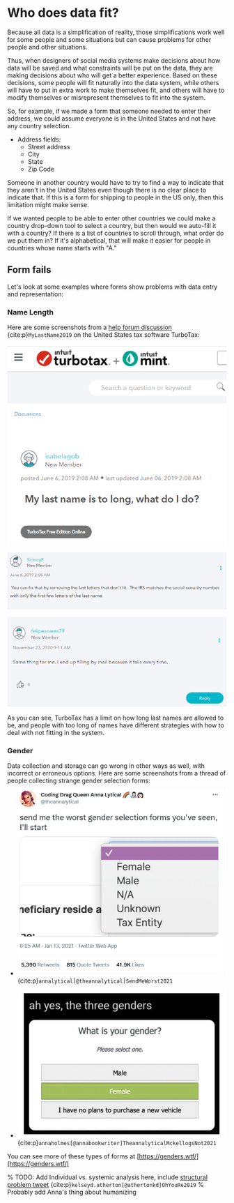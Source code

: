 # Who does data fit?
Because all data is a simplification of reality, those simplifications work well for some people and some situations but can cause problems for other people and other situations.

Thus, when designers of social media systems make decisions about how data will be saved and what constraints will be put on the data, they are making decisions about who will get a better experience. Based on these decisions, some people will fit naturally into the data system, while others will have to put in extra work to make themselves fit, and others will have to modify themselves or misrepresent themselves to fit into the system.

So, for example, if we made a form that someone needed to enter their address, we could assume everyone is in the United States and not have any country selection.
- Address fields:
  - Street address
  - City
  - State
  - Zip Code

Someone in another country would have to try to find a way to indicate that they aren't in the United States even though there is no clear place to indicate that. If this is a form for shipping to people in the US only, then this limitation might make sense.

If we wanted people to be able to enter other countries we could make a country drop-down tool to select a country, but then would we auto-fill it with a country? If there is a list of countries to scroll through, what order do we put them in? If it's alphabetical, that will make it easier for people in countries whose name starts with "A."


## Form fails
Let's look at some examples where forms show problems with data entry and representation:

### Name Length
Here are some screenshots from a [help forum discussion](https://ttlc.intuit.com/community/taxes/discussion/my-last-name-is-to-long-what-do-i-do/00/655670) {cite:p}`MyLastName2019` on the United States tax software TurboTax:

![Screenshot from turbotax help forum. A user in 2019 posted the question: "My last name is too long, what do I do?"](tax_name1.png)

![Screenshot from turbotax help forum. A user in 2019 replied "You can fix that by removing the last letters that don't fit. The IRS matches the social security number with only the first few letters of the last name."](tax_name2.png)

![Screenshot from turbotax help forum. A user in 2020 replied "Same thing for me. I end up filling by mail because it fails every time."](tax_name3.png)

As you can see, TurboTax has a limit on how long last names are allowed to be, and people with too long of names have different strategies with how to deal with not fitting in the system.

### Gender
Data collection and storage can go wrong in other ways as well, with incorrect or erroneous options. Here are some screenshots from a thread of people collecting strange gender selection forms:

- [![Tweet from user "Coding Drag Queen Anna Lytical" with handle "@theannalytical". The tweet text is "send me the worst gender selection forms you've seen, I'll start" and the image is of a dropdown with the following options: Female, Male, N/A, Unknown, Tax Entity"](gender_select1.png)](https://twitter.com/theannalytical/status/1349392166716657664?s=20) {cite:p}`annalytical[@theannalytical]SendMeWorst2021`

- [![image that says "ah yes, the three genders" and below it is a screenshot of a form that says "What is your gender? Please select one." and the options are: "Male", "Female", and "I have no plans to purchase a new vehicle"](gender_select2.png)](https://twitter.com/annabookwriter/status/1349410399574102016?s=20) {cite:p}`annaholmes[@annabookwriter]TheannalyticalMckellogsNot2021`

You can see more of these types of forms at [https://genders.wtf/](https://genders.wtf/)

% TODO: Add Individual vs. systemic analysis here, include [structural problem tweet](https://twitter.com/athertonkd/status/1120376944061583360) {cite:p}`kelseyd.atherton[@athertonkd]OhYouRe2019`
% Probably add Anna's thing about humanizing
